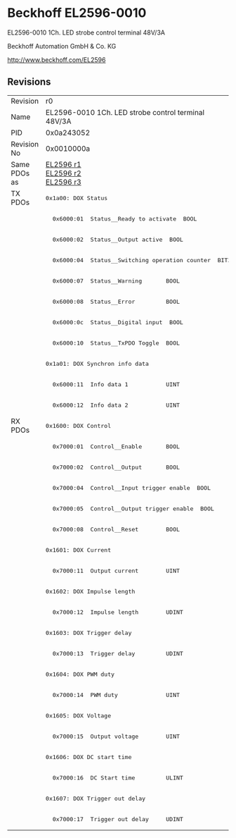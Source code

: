 # Beckhoff EL2596-0010

EL2596-0010 1Ch. LED strobe control terminal 48V/3A

Beckhoff Automation GmbH & Co. KG

http://www.beckhoff.com/EL2596

## Revisions
<table>
<tr >
<td>Revision</td>
<td><div class="foo">r0</div></td>
</tr>
<tr >
<td>Name</td>
<td><div class="foo">EL2596-0010 1Ch. LED strobe control terminal 48V/3A</div></td>
</tr>
<tr >
<td>PID</td>
<td><div class="foo">0x0a243052</div></td>
</tr>
<tr >
<td>Revision No</td>
<td>0x0010000a</td>
</tr>
<tr >
<td>Same PDOs as</td>
<td><a href="EL2596">EL2596 r1</a><br/><a href="EL2596">EL2596 r2</a><br/><a href="EL2596">EL2596 r3</a></td>
</tr>
<tr class="txpdo pdosection">
<td rowspan=11 valign=top>TX PDOs</td>
<td><pre>0x1a00: DOX Status</pre></td>
<td></td>
</tr>
<tr class="txpdo">
<td><pre>  0x6000:01  Status__Ready to activate  BOOL</pre></td>
</tr>
<tr class="txpdo">
<td><pre>  0x6000:02  Status__Output active  BOOL</pre></td>
</tr>
<tr class="txpdo">
<td><pre>  0x6000:04  Status__Switching operation counter  BIT3</pre></td>
</tr>
<tr class="txpdo">
<td><pre>  0x6000:07  Status__Warning       BOOL</pre></td>
</tr>
<tr class="txpdo">
<td><pre>  0x6000:08  Status__Error         BOOL</pre></td>
</tr>
<tr class="txpdo">
<td><pre>  0x6000:0c  Status__Digital input  BOOL</pre></td>
</tr>
<tr class="txpdo">
<td><pre>  0x6000:10  Status__TxPDO Toggle  BOOL</pre></td>
</tr>
<tr class="txpdo pdosection">
<td><pre>0x1a01: DOX Synchron info data</pre></td>
</tr>
<tr class="txpdo">
<td><pre>  0x6000:11  Info data 1           UINT</pre></td>
</tr>
<tr class="txpdo">
<td><pre>  0x6000:12  Info data 2           UINT</pre></td>
</tr>
<tr class="rxpdo pdosection">
<td rowspan=20 valign=top>RX PDOs</td>
<td><pre>0x1600: DOX Control</pre></td>
<td></td>
</tr>
<tr class="rxpdo">
<td><pre>  0x7000:01  Control__Enable       BOOL</pre></td>
</tr>
<tr class="rxpdo">
<td><pre>  0x7000:02  Control__Output       BOOL</pre></td>
</tr>
<tr class="rxpdo">
<td><pre>  0x7000:04  Control__Input trigger enable  BOOL</pre></td>
</tr>
<tr class="rxpdo">
<td><pre>  0x7000:05  Control__Output trigger enable  BOOL</pre></td>
</tr>
<tr class="rxpdo">
<td><pre>  0x7000:08  Control__Reset        BOOL</pre></td>
</tr>
<tr class="rxpdo pdosection">
<td><pre>0x1601: DOX Current</pre></td>
</tr>
<tr class="rxpdo">
<td><pre>  0x7000:11  Output current        UINT</pre></td>
</tr>
<tr class="rxpdo pdosection">
<td><pre>0x1602: DOX Impulse length</pre></td>
</tr>
<tr class="rxpdo">
<td><pre>  0x7000:12  Impulse length        UDINT</pre></td>
</tr>
<tr class="rxpdo pdosection">
<td><pre>0x1603: DOX Trigger delay</pre></td>
</tr>
<tr class="rxpdo">
<td><pre>  0x7000:13  Trigger delay         UDINT</pre></td>
</tr>
<tr class="rxpdo pdosection">
<td><pre>0x1604: DOX PWM duty</pre></td>
</tr>
<tr class="rxpdo">
<td><pre>  0x7000:14  PWM duty              UINT</pre></td>
</tr>
<tr class="rxpdo pdosection">
<td><pre>0x1605: DOX Voltage</pre></td>
</tr>
<tr class="rxpdo">
<td><pre>  0x7000:15  Output voltage        UINT</pre></td>
</tr>
<tr class="rxpdo pdosection">
<td><pre>0x1606: DOX DC start time</pre></td>
</tr>
<tr class="rxpdo">
<td><pre>  0x7000:16  DC Start time         ULINT</pre></td>
</tr>
<tr class="rxpdo pdosection">
<td><pre>0x1607: DOX Trigger out delay</pre></td>
</tr>
<tr class="rxpdo">
<td><pre>  0x7000:17  Trigger out delay     UDINT</pre></td>
</tr>
</table>
